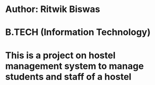 # Author: Ritwik Biswas
# B.TECH (Information Technology)
# This is a project on hostel management system to manage students and staff of a hostel